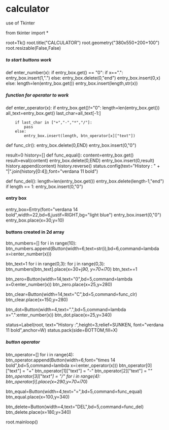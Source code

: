 # calculator
use of Tkinter


from tkinter import *

root=Tk()
root.title("CALCULATOR")
root.geometry("380x550+200+100")
root.resizable(False,False)

##### to start buttons work ######
def enter_number(x):
    if entry_box.get() == "0":
        if x==".":
            entry_box.insert(1,".")
        else:
            entry_box.delete(0,"end")
            entry_box.insert(0,x)
    else:
        length=len(entry_box.get())
        entry_box.insert(length,str(x))

##### function for operator to work #####
def enter_operator(x):
    if entry_box.get()!="0":
        length=len(entry_box.get())
        all_text=entry_box.get()
        last_char=all_text[-1:]

        if last_char in ["+","-","*","/"]:
            pass
        else:
            entry_box.insert(length, btn_operator[x]["text"])


def func_clr():
    entry_box.delete(0,END)
    entry_box.insert(0,"0")

result=0
history=[]
def func_equal():
    content=entry_box.get()
    result=eval(content)
    entry_box.delete(0,END)
    entry_box.insert(0,result)
    history.append(content)
    history.reverse()
    status.config(text="History : " + "|".join(history[0:4]),font="verdana 11 bold")

def func_del():
    length=len(entry_box.get())
    entry_box.delete(length-1,"end")
    if length == 1:
        entry_box.insert(0,"0")





#### entry box ####
entry_box=Entry(font="verdana 14 bold",width=22,bd=6,justif=RIGHT,bg="light blue")
entry_box.insert(0,"0")
entry_box.place(x=30,y=10)
#### buttons created in 2d array #####

btn_numbers=[]
for i in range(10):
    btn_numbers.append(Button(width=6,text=str(i),bd=6,command=lambda x=i:enter_number(x)))

btn_text=1
for i in range(0,3):
    for j in range(0,3):
        btn_numbers[btn_text].place(x=30+j*90, y=70+i*70)
        btn_text+=1

btn_zero=Button(width=14,text="0",bd=5,command=lambda x=0:enter_number(x))
btn_zero.place(x=25,y=280)

btn_clear=Button(width=14,text="C",bd=5,command=func_clr)
btn_clear.place(x=150,y=280)

btn_dot=Button(width=4,text=".",bd=5,command=lambda x=".":enter_number(x))
btn_dot.place(x=25,y=340)

status=Label(root, text="History :",height=3,relief=SUNKEN, font="verdana 11 bold",anchor=W)
status.pack(side=BOTTOM,fill=X)



##### button operator ####
btn_operator=[]
for i in range(4):
    btn_operator.append(Button(width=6,font="times 14 bold",bd=5,command=lambda x=i:enter_operator(x)))
btn_operator[0]["text"] = "+"
btn_operator[1]["text"] = "-"
btn_operator[2]["text"] = "*"
btn_operator[3]["text"] = "/"
for i in range(4):
    btn_operator[i].place(x=290,y=70+i*70)

btn_equal=Button(width=4,text="=",bd=5,command=func_equal)
btn_equal.place(x=100,y=340)

btn_delete=Button(width=4,text="DEL",bd=5,command=func_del)
btn_delete.place(x=180,y=340)





root.mainloop()
